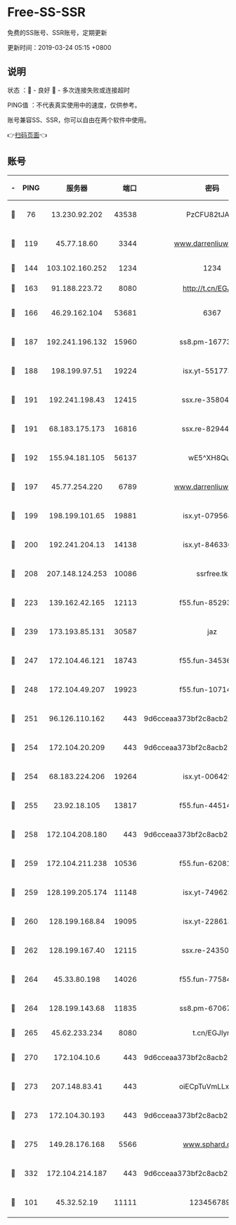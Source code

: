 # Free-SS-SSR

免费的SS账号、SSR账号，定期更新

更新时间：2019-03-24 05:15 +0800

## 说明

状态     ：🙂 - 良好 🙁 - 多次连接失败或连接超时

PING值   ：不代表真实使用中的速度，仅供参考。

账号兼容SS、SSR，你可以自由在两个软件中使用。

👉[扫码页面](https://liesauer.github.io/Free-SS-SSR/)👈

## 账号

|-|PING|服务器|端口|密码|加密方式|区域|
|:----:|:----:|:-----:|-----:|:----:|:----:|:----:|
|🙂|76|13.230.92.202|43538|PzCFU82tJAdZ|aes-256-cfb|JP|
|🙂|119|45.77.18.60|3344|www.darrenliuwei.com|aes-256-cfb|JP|
|🙂|144|103.102.160.252|1234|1234|rc4-md5|JP|
|🙂|163|91.188.223.72|8080|http://t.cn/EGJIyrl|rc4-md5|RU|
|🙂|166|46.29.162.104|53681|6367|aes-128-ctr|RU|
|🙂|187|192.241.196.132|15960|ss8.pm-16773447|aes-256-cfb|US|
|🙂|188|198.199.97.51|19224|isx.yt-55177306|aes-256-cfb|US|
|🙂|191|192.241.198.43|12415|ssx.re-35804966|aes-256-cfb|US|
|🙂|191|68.183.175.173|16816|ssx.re-82944807|aes-256-cfb|US|
|🙂|192|155.94.181.105|56137|wE5^XH8Quw|aes-256-cfb|US|
|🙂|197|45.77.254.220|6789|www.darrenliuwei.com|aes-256-cfb|SG|
|🙂|199|198.199.101.65|19881|isx.yt-07956810|aes-256-cfb|US|
|🙂|200|192.241.204.13|14138|isx.yt-84633628|aes-256-cfb|US|
|🙂|208|207.148.124.253|10086|ssrfree.tk|aes-256-cfb|SG|
|🙂|223|139.162.42.165|12113|f55.fun-85293047|aes-256-cfb|SG|
|🙂|239|173.193.85.131|30587|jaz|aes-256-cfb|US|
|🙂|247|172.104.46.121|18743|f55.fun-34536533|aes-256-cfb|SG|
|🙂|248|172.104.49.207|19923|f55.fun-10714091|aes-256-cfb|SG|
|🙂|251|96.126.110.162|443|9d6cceaa373bf2c8acb22e60b6a58be6|aes-256-cfb|US|
|🙂|254|172.104.20.209|443|9d6cceaa373bf2c8acb22e60b6a58be6|aes-256-cfb|US|
|🙂|254|68.183.224.206|19264|isx.yt-00642976|aes-256-cfb|SG|
|🙂|255|23.92.18.105|13817|f55.fun-44514106|aes-256-cfb|US|
|🙂|258|172.104.208.180|443|9d6cceaa373bf2c8acb22e60b6a58be6|aes-256-cfb|US|
|🙂|259|172.104.211.238|10536|f55.fun-62081235|aes-256-cfb|US|
|🙂|259|128.199.205.174|11148|isx.yt-74962394|aes-256-cfb|SG|
|🙂|260|128.199.168.84|19095|isx.yt-22861351|aes-256-cfb|SG|
|🙂|262|128.199.167.40|12115|ssx.re-24350991|aes-256-cfb|SG|
|🙂|264|45.33.80.198|14026|f55.fun-77584907|aes-256-cfb|US|
|🙂|264|128.199.143.68|11835|ss8.pm-67067139|aes-256-cfb|SG|
|🙂|265|45.62.233.234|8080|t.cn/EGJIyrl|rc4-md5|CA|
|🙂|270|172.104.10.6|443|9d6cceaa373bf2c8acb22e60b6a58be6|aes-256-cfb|US|
|🙂|273|207.148.83.41|443|oiECpTuVmLLxk4Ts|aes-256-cfb|AU|
|🙂|273|172.104.30.193|443|9d6cceaa373bf2c8acb22e60b6a58be6|aes-256-cfb|US|
|🙂|275|149.28.176.168|5566|www.sphard.com|aes-256-cfb|AU|
|🙂|332|172.104.214.187|443|9d6cceaa373bf2c8acb22e60b6a58be6|aes-256-cfb|US|
|🙁|101|45.32.52.19|11111|1234567890|aes-256-cfb|JP|
